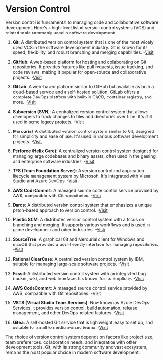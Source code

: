 # Version Control

Version control is fundamental to managing code and collaborative software development. Here's a high-level list of version control systems (VCS) and related tools commonly used in software development:

1. **Git**: A distributed version control system that is one of the most widely used VCS in the software development industry. Git is known for its speed, flexibility, and robust branching and merging capabilities.
    -[Visit](https://git-scm.com/)

2. **GitHub**: A web-based platform for hosting and collaborating on Git repositories. It provides features like pull requests, issue tracking, and code reviews, making it popular for open-source and collaborative projects.
    -[Visit](https://github.com/)

3. **GitLab**: A web-based platform similar to GitHub but available as both a cloud-based service and a self-hosted solution. GitLab offers a complete DevOps platform with built-in CI/CD, container registry, and more.
    -[Visit](https://about.gitlab.com/)

4. **Subversion (SVN)**: A centralized version control system that allows developers to track changes to files and directories over time. It's still used in some legacy projects.
    -[Visit](https://subversion.apache.org/)

5. **Mercurial**: A distributed version control system similar to Git, designed for simplicity and ease of use. It's used in various software development projects.
    -[Visit](https://www.mercurial-scm.org/)

6. **Perforce (Helix Core)**: A centralized version control system designed for managing large codebases and binary assets, often used in the gaming and enterprise software industries.
    -[Visit](https://www.perforce.com/)

7. **TFS (Team Foundation Server)**: A version control and application lifecycle management system by Microsoft. It's integrated with Visual Studio and Azure DevOps.
    -[Visit](https://www.visualstudio.com/)

8. **AWS CodeCommit**: A managed source code control service provided by AWS, compatible with Git repositories.
    -[Visit](https://aws.amazon.com/codecommit/)

9. **Darcs**: A distributed version control system that emphasizes a unique patch-based approach to version control.
    -[Visit](https://darcs.net/)

10. **Plastic SCM**: A distributed version control system with a focus on branching and merging. It supports various workflows and is used in game development and other industries.
    -[Visit](https://www.plasticscm.com/)

11. **SourceTree**: A graphical Git and Mercurial client for Windows and macOS that provides a user-friendly interface for managing repositories.
    -[Visit](https://www.sourcetreeapp.com/)

12. **Rational ClearCase**: A centralized version control system by IBM, suitable for managing large-scale software projects.
    -[Visit](https://www.ibm.com/software/rational/clearcase/)

13. **Fossil**: A distributed version control system with an integrated bug tracker, wiki, and web interface. It's known for its simplicity.
    -[Visit](https://fossil-scm.org/)

14. **AWS CodeCommit**: A managed source control service provided by AWS, compatible with Git repositories.
    -[Visit](https://aws.amazon.com/codecommit/)

15. **VSTS (Visual Studio Team Services)**: Now known as Azure DevOps Services, it provides version control, build automation, release management, and other DevOps-related features.
    -[Visit](https://www.visualstudio.com/)

16. **Gitea**: A self-hosted Git service that is lightweight, easy to set up, and suitable for small to medium-sized teams.
    -[Visit](https://try.gitea.io/)

The choice of version control system depends on factors like project size, team preferences, collaboration needs, and integration with other development tools. Git, with its strong community and vast ecosystem, remains the most popular choice in modern software development.
